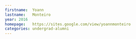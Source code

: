 ```yaml
---
firstname:  Yoann
lastname:   Monteiro
year: 2016
homepage:   https://sites.google.com/view/yoannmonteiro
categories: undergrad-alumni
---
```


